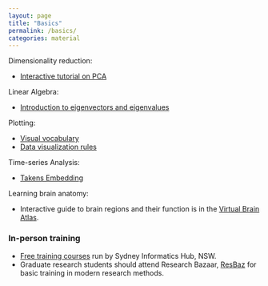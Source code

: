 ```yaml
---
layout: page
title: "Basics"
permalink: /basics/
categories: material
---
```


Dimensionality reduction:
* [Interactive tutorial on PCA](http://setosa.io/ev/principal-component-analysis/)

Linear Algebra:
* [Introduction to eigenvectors and eigenvalues](http://setosa.io/ev/eigenvectors-and-eigenvalues/)

Plotting:
* [Visual vocabulary](https://github.com/ft-interactive/chart-doctor/tree/master/visual-vocabulary)
* [Data visualization rules](https://www.data-to-viz.com/caveats.html)

Time-series Analysis:
* [Takens Embedding](https://www.youtube.com/watch?v=6i57udsPKms)

Learning brain anatomy:
* Interactive guide to brain regions and their function is in the [Virtual Brain Atlas](https://www.brainsimulation.org/atlasweb/).

### In-person training

* [Free training courses](https://informatics.sydney.edu.au/training/) run by Sydney Informatics Hub, NSW.
* Graduate research students should attend Research Bazaar, [ResBaz](https://resbaz.github.io/resbaz2018/sydney/) for basic training in modern research methods.
